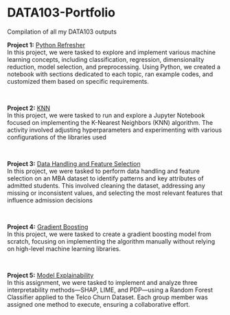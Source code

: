 # DATA103-Portfolio
Compilation of all my DATA103 outputs

**Project 1:** [Python Refresher](https://github.com/hanzoffcodes/DATA103-Portfolio/tree/main/Python%20Refresher)
</br>
  In this project, we were tasked to explore and implement various machine learning concepts, including classification, regression, dimensionality reduction, model selection, and preprocessing. Using Python, we created a notebook with sections dedicated to each topic, ran example codes, and customized them based on specific requirements. 

</br>

**Project 2:** [KNN](https://github.com/hanzoffcodes/DATA103-Portfolio/tree/main/KNN%20Classifier)
</br>
  In this project, we were tasked to run and explore a Jupyter Notebook focused on implementing the K-Nearest Neighbors (KNN) algorithm. The activity involved adjusting hyperparameters and experimenting with various configurations of the libraries used

</br>

**Project 3:** [Data Handling and Feature Selection](https://github.com/hanzoffcodes/DATA103-Portfolio/tree/main/Feature%20Selection%20and%20Data%20Handling)
</br>
  In this project, we were tasked to perform data handling and feature selection on an MBA dataset to identify patterns and key attributes of admitted students. This involved cleaning the dataset, addressing any missing or inconsistent values, and selecting the most relevant features that influence admission decisions
  
</br>

  
**Project 4:** [Gradient Boosting](https://github.com/hanzoffcodes/DATA103-Portfolio/tree/main/Gradient%20Boosting)
</br>
In this project, we were tasked to create a gradient boosting model from scratch, focusing on implementing the algorithm manually without relying on high-level machine learning libraries.

</br>

**Project 5:** [Model Explainability](https://github.com/hanzoffcodes/DATA103-Portfolio/tree/main/Model%20Explainability)
</br>
In this assignment, we were tasked to implement and analyze three interpretability methods—SHAP, LIME, and PDP—using a Random Forest Classifier applied to the Telco Churn Dataset. Each group member was assigned one method to execute, ensuring a collaborative effort. 

</br>
